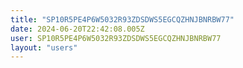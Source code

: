 ```yaml
---
title: "SP10R5PE4P6W5032R93ZDSDWS5EGCQZHNJBNRBW77"
date: 2024-06-20T22:42:08.005Z
user: SP10R5PE4P6W5032R93ZDSDWS5EGCQZHNJBNRBW77
layout: "users"
---
```

    